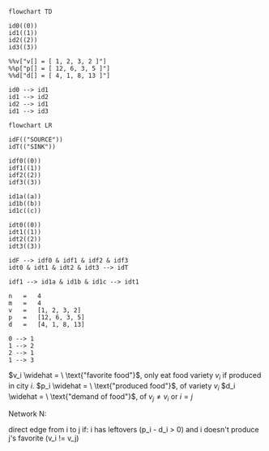

```mermaid
flowchart TD

id0((0))
id1((1))
id2((2))
id3((3))

%%v["v[] = [ 1, 2, 3, 2 ]"]
%%p["p[] = [ 12, 6, 3, 5 ]"]
%%d["d[] = [ 4, 1, 8, 13 ]"]

id0 --> id1
id1 --> id2
id2 --> id1
id1 --> id3

```

```mermaid
flowchart LR

idF(("SOURCE"))
idT(("SINK"))

idf0((0))
idf1((1))
idf2((2))
idf3((3))

id1a((a))
id1b((b))
id1c((c))

idt0((0))
idt1((1))
idt2((2))
idt3((3))

idF --> idf0 & idf1 & idf2 & idf3
idt0 & idt1 & idt2 & idt3 --> idT

idf1 --> id1a & id1b & id1c --> idt1

```



```
n	=	4
m	=	4
v	= 	[1, 2, 3, 2]	
p	=	[12, 6, 3, 5]
d	=	[4, 1, 8, 13]

0 --> 1
1 --> 2
2 --> 1
1 --> 3
```


$v_i \widehat = \ \text{"favorite food"}$, only eat food variety $v_i$ if produced in city $i$.
$p_i \widehat = \ \text{"produced food"}$, of variety $v_i$
$d_i \widehat = \ \text{"demand of food"}$, of $v_j\ne v_i$ or $i=j$



Network N:

direct edge from i to j if:
	i has leftovers (p_i - d_i > 0) and
	i doesn't produce j's favorite (v_i != v_j)